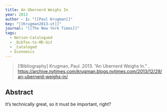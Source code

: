 ```yaml
---
title: An Ubernerd Weighs In
year: 2013
author - 1: "[[Paul Krugman]]"
key: "[[Krugman2013-ut]]"
journal: "[[The New York Times]]"
tags:
  - Notion-Catalogued
  - _BibTex-to-MD-Git
  - _Cataloged
  - Economics
---
```


> [!Bibliography]
> Krugman, Paul. 2013. “An Ubernerd Weighs In.” . https://archive.nytimes.com/krugman.blogs.nytimes.com/2013/12/29/an-ubernerd-weighs-in/

## Abstract
It’s technically great, so it must be important, right?